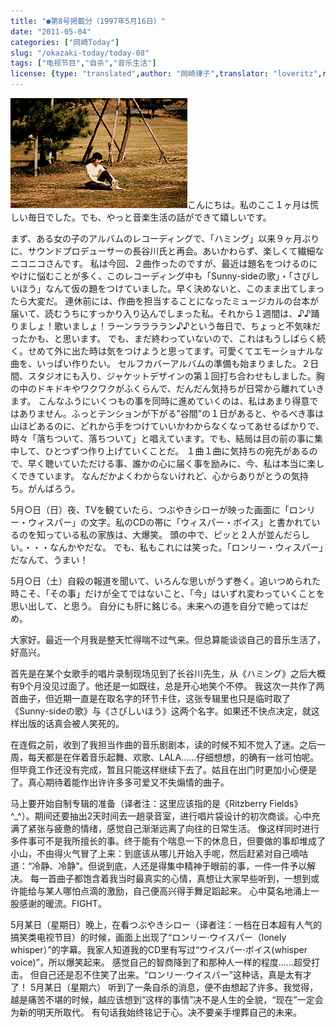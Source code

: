```yaml
---
title: "●第8号掲載分（1997年5月16日）"
date: "2011-05-04"
categories: ["岡崎Today"]
slug: "/okazaki-today/today-08"
tags: ["电视节目","自杀","音乐生活"]
license: {type: "translated",author: "岡崎律子",translator: "loveritz",reproduced-url: "http://www.ne.jp/asahi/okazaki/book/today/today7.html",reproduced-website: "岡崎律子Book"}
---
```


[![kasai2](./images/kasai2.gif)](./images/kasai2.gif)こんにちは。私のここ１ヶ月は慌しい毎日でした。でも、やっと音楽生活の話ができて嬉しいです。

まず、ある女の子のアルバムのレコーディングで、「ハミング」以来９ヶ月ぶりに、サウンドプロデューサーの長谷川氏と再会。あいかわらず、楽しくて繊細なニコニコさんです。 私は今回、２曲作ったのですが、最近は題名をつけるのにやけに悩むことが多く、このレコーディング中も「Sunny-sideの歌」・「さびしいほう」なんて仮の題をつけていました。早く決めないと、このまま出てしまったら大変だ。 連休前には、作曲を担当することになったミュージカルの台本が届いて、読むうちにすっかり入り込んでしまった私。それから１週間は、♪♪踊りましょ！歌いましょ！ラーンララララン♪♪という毎日で、ちょっと不気味だったかも、と思います。 でも、まだ終わっていないので、これはもうしばらく続く。せめて外に出た時は気をつけようと思ってます。可愛くてエモーショナルな曲を、いっぱい作りたい。 セルフカバーアルバムの準備も始まりました。２日間、スタジオにも入り、ジャケットデザインの第１回打ち合わせもしました。胸の中のドキドキやワクワクがふくらんで、だんだん気持ちが日常から離れていきます。 こんなふうにいくつもの事を同時に進めていくのは、私はあまり得意ではありません。ふっとテンションが下がる”谷間”の１日があると、やるべき事は山ほどあるのに、どれから手をつけていいかわからなくなってあせるばかりで、時々「落ちついて、落ちついて」と唱えています。でも、結局は目の前の事に集中して、ひとつずつ作り上げていくことだ。 １曲１曲に気持ちの宛先があるので、早く聴いていただける事、誰かの心に届く事を励みに、今、私は本当に楽しくできています。 なんだかよくわからないけれど、心からありがとうの気持ち。がんばろう。

5月○日（日）夜、TVを観ていたら、つぶやきシローが映った画面に「ロンリー・ウィスパー」の文字。私のCDの帯に「ウィスパー・ボイス」と書かれているのを知っている私の家族は、大爆笑。 頭の中で、ピッと２人が並んだらしい。・・・なんかやだな。 でも、私もこれには笑った。「ロンリー・ウィスパー」だなんて、うまい！

5月○日（土）自殺の報道を聞いて、いろんな思いがうず巻く。追いつめられた時こそ、「その事」だけが全てではないこと、「今」はいずれ変わっていくことを思い出して、と思う。 自分にも肝に銘じる。未来への道を自分で絶ってはだめ。

大家好。最近一个月我是整天忙得喘不过气来。但总算能谈谈自己的音乐生活了，好高兴。

首先是在某个女歌手的唱片录制现场见到了长谷川先生，从《ハミング》之后大概有9个月没见过面了。他还是一如既往，总是开心地笑个不停。 我这次一共作了两首曲子，但近期一直是在取名字的环节卡住，这张专辑里也只是临时取了 《Sunny-sideの歌》与《さびしいほう》这两个名字。如果还不快点决定，就这样出版的话真会被人笑死的。

在连假之前，收到了我担当作曲的音乐剧剧本，读的时候不知不觉入了迷。之后一周，每天都是在伴着音乐起舞、欢歌、LALA……仔细想想，的确有一丝可怕呢。 但毕竟工作还没有完成，暂且只能这样继续下去了。姑且在出门时更加小心便是了。真心期待着能作出许许多多可爱又不失煽情的曲子。

马上要开始自制专辑的准备（译者注：这里应该指的是《Ritzberry Fields》^\_^）。期间还要抽出2天时间去一趟录音室，进行唱片袋设计的初次商谈。心中充满了紧张与疲惫的情绪，感觉自己渐渐远离了向往的日常生活。 像这样同时进行多件事可不是我所擅长的事。终于能有个喘息一下的休息日，但要做的事却堆成了小山，不由得火气冒了上来：到底该从哪儿开始入手呢，然后赶紧对自己嘀咕道：“冷静、冷静”。但说到底，人还是得集中精神于眼前的事，一件一件予以解决。 每一首曲子都饱含着我当时最真实的心情，真想让大家早些听到，一想到或许能给与某人哪怕点滴的激励，自己便高兴得手舞足蹈起来。 心中莫名地涌上一股感谢的暖流。FIGHT。

5月某日（星期日）晚上，在看つぶやきシロー（译者注：一档在日本超有人气的搞笑类电视节目）的时候，画面上出现了“ロンリー·ウイスパー（lonely whisper）”的字幕。我家人知道我的CD里有写过“ウイスパー·ボイス(whisper voice)”，所以爆笑起来。 感觉自己的智商降到了和那种人一样的程度……超受打击。 但自己还是忍不住笑了出来。“ロンリー·ウイスパー”这种话，真是太有才了！ 5月某日（星期六） 听到了一条自杀的消息，便不由想起了许多。我觉得，越是痛苦不堪的时候，越应该想到“这样的事情”决不是人生的全貌，“现在”一定会为新的明天所取代。 有句话我始终铭记于心。决不要亲手埋葬自己的未来。
